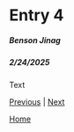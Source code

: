 # Entry 4
##### Benson Jinag
##### 2/24/2025

Text

[Previous](entry03.md) | [Next](entry05.md)

[Home](../README.md)
